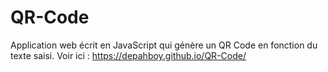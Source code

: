# QR-Code
Application web écrit en JavaScript qui génère un QR Code en fonction du texte saisi.
Voir ici : https://depahboy.github.io/QR-Code/
